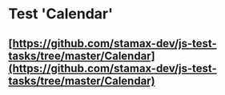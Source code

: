 ﻿# Test 'Calendar'

## [https://github.com/stamax-dev/js-test-tasks/tree/master/Calendar](https://github.com/stamax-dev/js-test-tasks/tree/master/Calendar)
